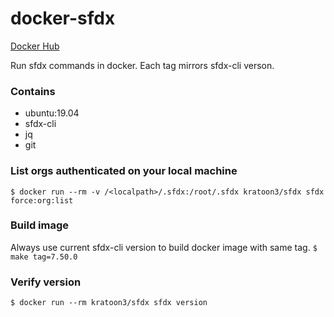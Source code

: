 # docker-sfdx

[Docker Hub](https://hub.docker.com/repository/docker/kratoon3/sfdx)

Run sfdx commands in docker.
Each tag mirrors sfdx-cli verson.

### Contains
* ubuntu:19.04
* sfdx-cli
* jq
* git

### List orgs authenticated on your local machine
`$ docker run --rm -v /<localpath>/.sfdx:/root/.sfdx kratoon3/sfdx sfdx force:org:list`

### Build image
Always use current sfdx-cli version to build docker image with same tag. 
`$ make tag=7.50.0` 

### Verify version
`$ docker run --rm kratoon3/sfdx sfdx version`

